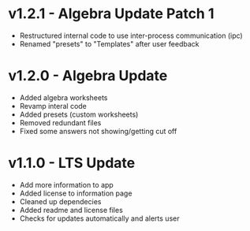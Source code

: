 <!-- @format -->

# v1.2.1 - Algebra Update Patch 1
- Restructured internal code to use inter-process communication (ipc)
- Renamed "presets" to "Templates" after user feedback

# v1.2.0 - Algebra Update

- Added algebra worksheets
- Revamp interal code
- Added presets (custom worksheets)
- Removed redundant files
- Fixed some answers not showing/getting cut off

# v1.1.0 - LTS Update

- Add more information to app
- Added license to information page
- Cleaned up dependecies
- Added readme and license files
- Checks for updates automatically and alerts user

